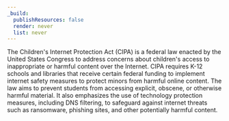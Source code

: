 ```yaml
---
_build:
  publishResources: false
  render: never
  list: never
---
```


The Children's Internet Protection Act (CIPA) is a federal law enacted by the United States Congress to address concerns about children's access to inappropriate or harmful content over the Internet. CIPA requires K-12 schools and libraries that receive certain federal funding to implement internet safety measures to protect minors from harmful online content. 
The law aims to prevent students from accessing explicit, obscene, or otherwise harmful material. It also emphasizes the use of technology protection measures, including DNS filtering, to safeguard against internet threats such as ransomware, phishing sites, and other potentially harmful content.
